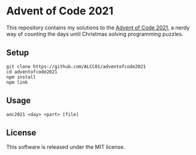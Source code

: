 # Advent of Code 2021

This repository contains my solutions to the [Advent of Code 2021][1], a nerdy
way of counting the days until Christmas solving programming puzzles.

## Setup

```
git clone https://github.com/ALCC01/adventofcode2021
cd adventofcode2021
npm install
npm link
```

## Usage

```
aoc2021 <day> <part> [file]
```

## License

This software is released under the MIT license.
 

[1]: https://adventofcode.com/2021/
